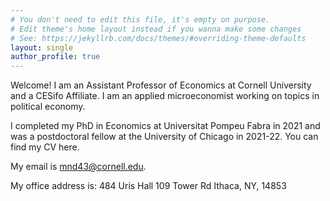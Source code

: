 ```yaml
---
# You don't need to edit this file, it's empty on purpose.
# Edit theme's home layout instead if you wanna make some changes
# See: https://jekyllrb.com/docs/themes/#overriding-theme-defaults
layout: single
author_profile: true
---
```


Welcome! I am an Assistant Professor of Economics at Cornell University and a CESifo Affiliate. I am an applied microeconomist working on topics in political economy. 

I completed my PhD in Economics at Universitat Pompeu Fabra in 2021 and was a postdoctoral fellow at the University of Chicago in 2021-22. You can find my CV here.

My email is mnd43@cornell.edu.

My office address is:
484 Uris Hall
109 Tower Rd
Ithaca, NY, 14853

